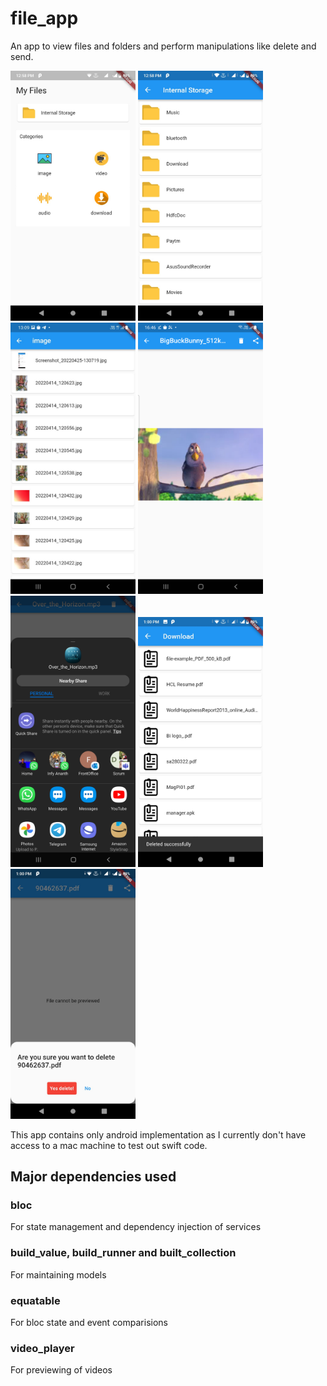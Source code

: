 # file_app

An app to view files and folders and perform manipulations like delete and send.

<img src="screenshots/home.jfif" alt="Home" width="200"/>
<img src="screenshots/folders.jfif" alt="Folder" width="200"/>
<img src="screenshots/images.jfif" alt="Image" width="200"/>
<img src="screenshots/videoPreview.png" alt="File rendering" width="200"/>
<img src="screenshots/share.png" alt="Share" width="200"/>
<img src="screenshots/files.jfif" alt="File" width="200"/>
<img src="screenshots/delete.jfif" alt="Delete" width="200"/>


This app contains only android implementation as I currently don't have access to a mac machine to test out swift code.

## Major dependencies used

### bloc

For state management and dependency injection of services

### build_value, build_runner and built_collection

For maintaining models

### equatable

For bloc state and event comparisions

### video_player

For previewing of videos
